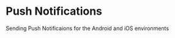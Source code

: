 Push Notifications
========================

Sending Push Notificaions for the Android and iOS environments


